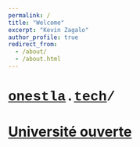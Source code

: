 ```yaml
---
permalink: /
title: "Welcome"
excerpt: "Kevin Zagalo"
author_profile: true
redirect_from: 
  - /about/
  - /about.html
---
```


# <span style="font-family: 'Courier New';">[on](http://onestla.tech)</span><span style="font-family: 'Courier';">[est](http://onestla.tech)<span style="font-family: 'Courier New';"></span><span style="font-family: 'Courier New';">[la](http://onestla.tech)</span><span style="font-family: 'Courier';">.</span><span style="font-family: 'Courier New';">[tech](http://onestla.tech)</span><span style="font-family: 'Courier';">/</span>
# [Université ouverte](https://universiteouverte.org/)
